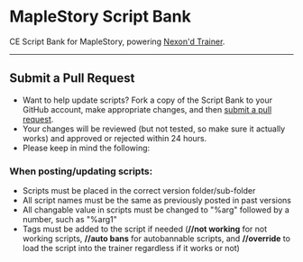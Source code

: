 # MapleStory Script Bank
CE Script Bank for MapleStory, powering [Nexon'd Trainer](https://github.com/md35-gk/Nexond-Trainer).

-----

## Submit a Pull Request
- Want to help update scripts? Fork a copy of the Script Bank to your GitHub account, make appropriate changes, and then [submit a pull request](https://github.com/md35-gk/GMS-Script-Bank/pulls).
- Your changes will be reviewed (but not tested, so make sure it actually works) and approved or rejected within 24 hours.
- Please keep in mind the following:

### When posting/updating scripts:
- Scripts must be placed in the correct version folder/sub-folder
- All script names must be the same as previously posted in past versions
- All changable value in scripts must be changed to "%arg" followed by a number, such as "%arg1"
- Tags must be added to the script if needed (**//not working** for not working scripts, **//auto bans** for autobannable scripts, and **//override** to load the script into the trainer regardless if it works or not)
